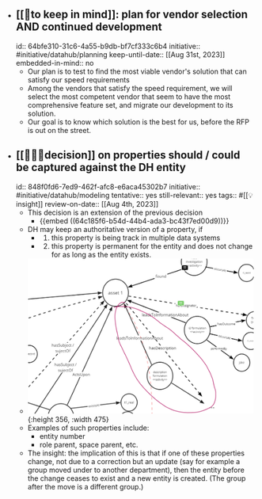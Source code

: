 - ## [[🧠to keep in mind]]: plan for vendor selection AND continued development
  id:: 64bfe310-31c6-4a55-b9db-bf7cf333c6b4
  initiative:: #initiative/datahub/planning 
  keep-until-date:: [[Aug 31st, 2023]]
  embedded-in-mind:: no
	- Our plan is to test to find the most viable vendor's solution that can satisfy our speed requirements
	- Among the vendors that satisfy the speed requirement, we will select the most competent vendor that seem to have the most comprehensive feature set, and migrate our development to its solution.
	- Our goal is to know which solution is the best for us, before the RFP is out on the street.
- ## [[👩🏻‍⚖️decision]] on properties should / could be captured against the DH entity
  id:: 848f0fd6-7ed9-462f-afc8-e6aca45302b7
  initiative:: #initiative/datahub/modeling
  tentative:: yes
  still-relevant:: yes
  tags:: #[[💡insight]] 
  review-on-date:: [[Aug 4th, 2023]]
	- This decision is an extension of the previous decision
		- {{embed ((64c185f6-b54d-44b4-ada3-bc43f7ed00d9))}}
	- DH may keep an authoritative version of a property, if
		- 1) this property is being track in multiple data systems
		- 2) this property is permanent for the entity and does not change for as long as the entity exists.
	- ![image.png](../assets/image_1690307798102_0.png){:height 356, :width 475}
	- Examples of such properties include:
		- entity number
		- role parent, space parent, etc.
	- The insight: the implication of this is that if one of these properties change, not due to a correction but an update (say for example a group moved under to another department), then the entity before the change ceases to exist and a new entity is created. (The group after the move is a different group.)
